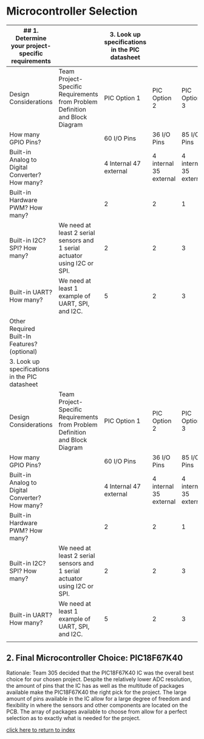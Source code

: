 # Microcontroller Selection



| ## 1. Determine your project-specific requirements                              |                                                                               | 3. Look up specifications in the PIC datasheet |                        |                        |
|------------------------------------------------------------------------------|-------------------------------------------------------------------------------|------------------------------------------------|------------------------|------------------------|
| Design Considerations                                                        | Team Project-Specific Requirements  from Problem Definition and Block Diagram | PIC Option 1                                   | PIC Option 2           | PIC Option 3           |
| How many GPIO Pins?                                                          |                                                                               | 60 I/O Pins                                    | 36 I/O Pins            | 85 I/O Pins            |
| Built-in Analog to Digital Converter? How many?                              |                                                                               | 4 Internal 47 external                         | 4 internal 35 external | 4 internal 35 external |
| Built-in Hardware PWM? How many?                                             |                                                                               | 2                                              | 2                      | 1                      |
| Built-in I2C? SPI? How many?                                                 | We need at least 2 serial sensors and 1 serial actuator using I2C or SPI.     | 2                                              | 2                      | 3                      |
| Built-in UART? How many?                                                     | We need at least 1 example of UART, SPI, and I2C.                             | 5                                              | 2                      | 3                      |
| Other Required Built-In Features? (optional)                                 |                                                                               |                                                |                        |                        |
 3. Look up specifications in the PIC datasheet |                        |                        |
| Design Considerations                                                        | Team Project-Specific Requirements  from Problem Definition and Block Diagram | PIC Option 1                                   | PIC Option 2           | PIC Option 3           |
| How many GPIO Pins?                                                          |                                                                               | 60 I/O Pins                                    | 36 I/O Pins            | 85 I/O Pins            |
| Built-in Analog to Digital Converter? How many?                              |                                                                               | 4 Internal 47 external                         | 4 internal 35 external | 4 internal 35 external |
| Built-in Hardware PWM? How many?                                             |                                                                               | 2                                              | 2                      | 1                      |
| Built-in I2C? SPI? How many?                                                 | We need at least 2 serial sensors and 1 serial actuator using I2C or SPI.     | 2                                              | 2                      | 3                      |
| Built-in UART? How many?                                                     | We need at least 1 example of UART, SPI, and I2C.                             | 5                                              | 2                      | 3                      |
                                                |                        |                        |


## 2. Final Microcontroller Choice: PIC18F67K40
Rationale: Team 305 decided that the PIC18F67K40 IC was the overall best choice for our chosen project. Despite the relatively lower ADC resolution, the amount of pins that the IC has as well as the multitude of packages available make the PIC18F67K40 the right pick for the project. The large amount of pins available in the IC allow for a large degree of freedom and flexibility in where the sensors and other components are located on the PCB. The array of packages available to choose from allow for a perfect selection as to exactly what is needed for the project.

[click here to return to index](/index)
